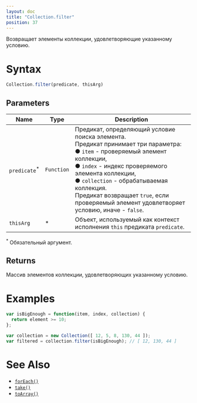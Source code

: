 ```yaml
---
layout: doc
title: "Collection.filter"
position: 37
---
```


Возвращает элементы коллекции, удовлетворяющие указанному условию.

# Syntax

```js
Collection.filter(predicate, thisArg)
```

## Parameters

|Name|Type|Description|
|----|----|-----------|
|`predicate`<sup>*</sup>|`Function`|Предикат, определяющий условие поиска элемента.<br> Предикат принимает три параметра: <br> &#9679; `item` - проверяемый элемент коллекции, <br> &#9679; `index` - индекс проверяемого элемента коллекции, <br> &#9679; `collection` - обрабатываемая коллекция.<br> Предикат возвращает `true`, если проверяемый элемент удовлетворяет условию, иначе - `false`.|
|`thisArg`|&#42;|Объект, используемый как контекст исполнения `this` предиката `predicate`.|

<sup>*</sup> Обязательный аргумент.

## Returns

Массив элементов коллекции, удовлетворяющих указанному условию.

# Examples

```js
var isBigEnough = function(item, index, collection) {
  return element >= 10;
};

var collection = new Collection([ 12, 5, 8, 130, 44 ]);
var filtered = collection.filter(isBigEnough); // [ 12, 130, 44 ]
```

# See Also

* [`forEach()`](../Collection.forEach/)
* [`take()`](../Collection.take/)
* [`toArray()`](../Collection.toArray/)
